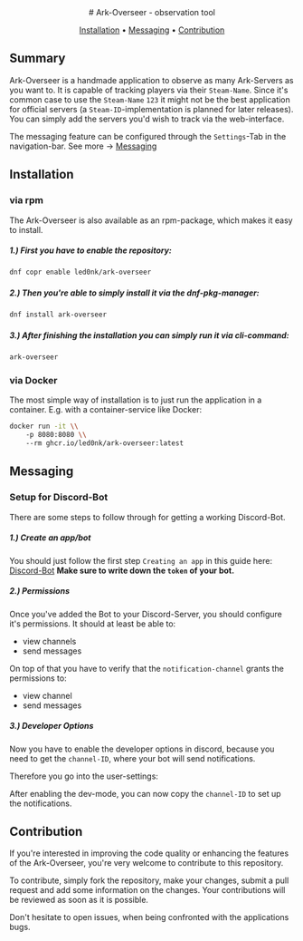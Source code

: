 <center>
# Ark-Overseer - observation tool

[Installation](#-installation)
•
[Messaging](#-messaging)
•
[Contribution](#-contribution)
</center>




## Summary

Ark-Overseer is a handmade application to observe as many Ark-Servers as you want to.
It is capable of tracking players via their `Steam-Name`. Since it's common case to use
the `Steam-Name` `123` it might not be the best application for official servers (a `Steam-ID`-implementation is planned for later releases).
You can simply add the servers you'd wish to track via the web-interface.

The messaging feature can be configured through the `Settings`-Tab in the navigation-bar.
See more -> [Messaging](#-messaging)

## Installation

### via rpm

The Ark-Overseer is also available as an rpm-package, which makes it easy to install.

##### 1.) First you have to enable the repository:

```sh 
dnf copr enable led0nk/ark-overseer
```

##### 2.) Then you're able to simply install it via the dnf-pkg-manager:

```sh 
dnf install ark-overseer
```

##### 3.) After finishing the installation you can simply run it via cli-command:

```sh 
ark-overseer
```

### via Docker

The most simple way of installation is to just run the application in a container.
E.g. with a container-service like Docker:

```sh 
docker run -it \\
    -p 8080:8080 \\
    --rm ghcr.io/led0nk/ark-overseer:latest
```

## Messaging 

### Setup for Discord-Bot

There are some steps to follow through for getting a working Discord-Bot.

##### 1.) Create an app/bot

You should just follow the first step `Creating an app` in this guide here:
[Discord-Bot](https://discord.com/developers/docs/quick-start/getting-started)
**Make sure to write down the `token` of your bot.**

##### 2.) Permissions

Once you've added the Bot to your Discord-Server, you should configure it's permissions.
It should at least be able to:
  - view channels
  - send messages

On top of that you have to verify that the `notification-channel` grants the 
permissions to:
  - view channel
  - send messages

##### 3.) Developer Options

Now you have to enable the developer options in discord, because you need to
get the `channel-ID`, where your bot will send notifications.

Therefore you go into the user-settings:

After enabling the dev-mode, you can now copy the `channel-ID` to set up the notifications.

## Contribution

If you're interested in improving the code quality or enhancing the features of
the Ark-Overseer, you're very welcome to contribute to this repository.

To contribute, simply fork the repository, make your changes, submit a pull request
and add some information on the changes. Your contributions will be reviewed as
soon as it is possible.

Don't hesitate to open issues, when being confronted with the applications bugs.

